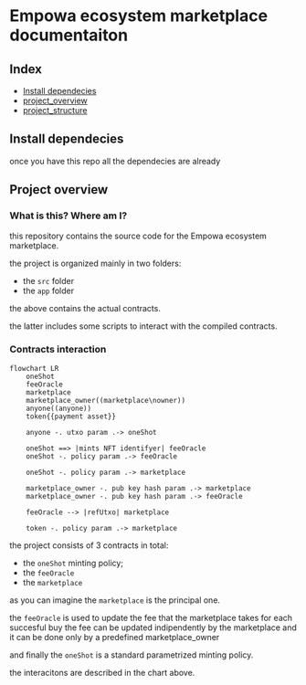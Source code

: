 # Empowa ecosystem marketplace documentaiton

## Index

- [Install dependecies](#install-dependecies)
- [project_overview](#project-overview)
- [project_structure](./project_structure/README.md)

## Install dependecies

once you have this repo all the dependecies are already 

## Project overview

### What is this? Where am I?

this repository contains the source code for the Empowa ecosystem marketplace.

the project is organized mainly in two folders:

- the `src` folder
- the `app` folder

the above contains the actual contracts.

the latter includes some scripts to interact with the compiled contracts.

### Contracts interaction

```mermaid
flowchart LR
    oneShot
    feeOracle
    marketplace
    marketplace_owner((marketplace\nowner))
    anyone((anyone))
    token{{payment asset}}

    anyone -. utxo param .-> oneShot

    oneShot ==> |mints NFT identifyer| feeOracle
    oneShot -. policy param .-> feeOracle

    oneShot -. policy param .-> marketplace
    
    marketplace_owner -. pub key hash param .-> marketplace
    marketplace_owner -. pub key hash param .-> feeOracle

    feeOracle --> |refUtxo| marketplace
    
    token -. policy param .-> marketplace
```

the project consists of 3 contracts in total:

- the `oneShot` minting policy;
- the `feeOracle`
- the `marketplace`

as you can imagine the `marketplace` is the principal one.

the `feeOracle` is used to update the fee that the marketplace takes for each succesful buy
the fee can be updated indipendently by the marketplace and it can be done only by a predefined marketplace_owner

and finally the `oneShot` is a standard parametrized minting policy.

the interacitons are described in the chart above.